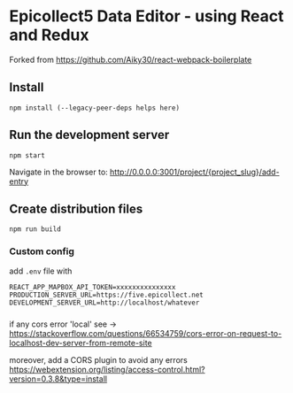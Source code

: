 # Epicollect5 Data Editor - using React and Redux 
Forked from https://github.com/Aiky30/react-webpack-boilerplate

## Install
```
npm install (--legacy-peer-deps helps here)
```

## Run the development server
```
npm start
```

Navigate in the browser to: http://0.0.0.0:3001/project/{project_slug}/add-entry

## Create distribution files
```
npm run build
```

### Custom config
add `.env` file with
```
REACT_APP_MAPBOX_API_TOKEN=xxxxxxxxxxxxxxx
PRODUCTION_SERVER_URL=https://five.epicollect.net
DEVELOPMENT_SERVER_URL=http://localhost/whatever
```
###

if any cors error 'local' see -> https://stackoverflow.com/questions/66534759/cors-error-on-request-to-localhost-dev-server-from-remote-site

moreover, add a CORS plugin to avoid any errors
https://webextension.org/listing/access-control.html?version=0.3.8&type=install
